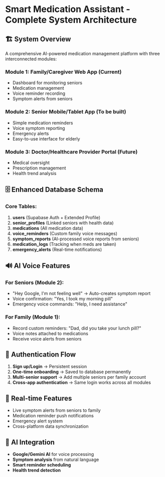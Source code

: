 # Smart Medication Assistant - Complete System Architecture

## 🏗️ **System Overview**
A comprehensive AI-powered medication management platform with three interconnected modules:

### **Module 1: Family/Caregiver Web App** (Current)
- Dashboard for monitoring seniors
- Medication management
- Voice reminder recording
- Symptom alerts from seniors

### **Module 2: Senior Mobile/Tablet App** (To be built)
- Simple medication reminders
- Voice symptom reporting
- Emergency alerts
- Easy-to-use interface for elderly

### **Module 3: Doctor/Healthcare Provider Portal** (Future)
- Medical oversight
- Prescription management
- Health trend analysis

## 🗄️ **Enhanced Database Schema**

### **Core Tables:**
1. **users** (Supabase Auth + Extended Profile)
2. **senior_profiles** (Linked seniors with health data)
3. **medications** (All medication data)
4. **voice_reminders** (Custom family voice messages)
5. **symptom_reports** (AI-processed voice reports from seniors)
6. **medication_logs** (Tracking when meds are taken)
7. **emergency_alerts** (Real-time notifications)

## 🔊 **AI Voice Features**

### **For Seniors (Module 2):**
- "Hey Google, I'm not feeling well" → Auto-creates symptom report
- Voice confirmation: "Yes, I took my morning pill"
- Emergency voice commands: "Help, I need assistance"

### **For Family (Module 1):**
- Record custom reminders: "Dad, did you take your lunch pill?"
- Voice notes attached to medications
- Receive voice alerts from seniors

## 🔐 **Authentication Flow**
1. **Sign up/Login** → Persistent session
2. **One-time onboarding** → Saved to database permanently
3. **Multi-senior support** → Add multiple seniors per family account
4. **Cross-app authentication** → Same login works across all modules

## 📱 **Real-time Features**
- Live symptom alerts from seniors to family
- Medication reminder push notifications
- Emergency alert system
- Cross-platform data synchronization

## 🤖 **AI Integration**
- **Google/Gemini AI** for voice processing
- **Symptom analysis** from natural language
- **Smart reminder scheduling**
- **Health trend detection** 